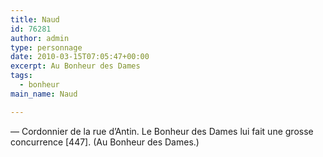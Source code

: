 ```yaml
---
title: Naud
id: 76281
author: admin
type: personnage
date: 2010-03-15T07:05:47+00:00
excerpt: Au Bonheur des Dames
tags:
  - bonheur
main_name: Naud

---
```

— Cordonnier de la rue d&rsquo;Antin. Le Bonheur des Dames lui fait une grosse concurrence [447]. (Au Bonheur des Dames.)